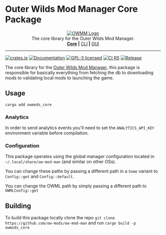 <!-- markdownlint-disable MD030 MD033 -->

# Outer Wilds Mod Manager Core Package

<p align="center">
<a href="https://github.com/ow-mods/ow-mod-man"><img src="https://raw.githubusercontent.com/ow-mods/ow-mod-man/main/.github/assets/logo-core.png" alt="OWMM Logo"/></a><br/>
The core library for the Outer Wilds Mod Manager.<br/>
<a href="https://github.com/ow-mods/ow-mod-man/tree/main/owmods_core"><b>Core</b></a><b> |</b>
<a href="https://github.com/ow-mods/ow-mod-man/tree/main/owmods_cli">CLI</a><b> |</b>
<a href="https://github.com/ow-mods/ow-mod-man/tree/main/owmods_gui">GUI</a>
</p>

<hr/>

[![crates.io](https://img.shields.io/crates/v/owmods_core.svg)](https://crates.io/crates/owmods_core)
[![Documentation](https://docs.rs/owmods_core/badge.svg)](https://docs.rs/owmods_core)
[![GPL-3 licensed](https://img.shields.io/crates/l/owmods_core.svg)](https://github.com/ow-mods/ow-mod-man/blob/main/LICENSE)
[![CI RS](https://github.com/ow-mods/ow-mod-man/actions/workflows/ci_rs.yml/badge.svg?branch=main)](https://github.com/ow-mods/ow-mod-man/actions/workflows/ci_rs.yml)
[![Release](https://github.com/ow-mods/ow-mod-man/actions/workflows/release_core.yml/badge.svg)](https://github.com/ow-mods/ow-mod-man/actions/workflows/release_core.yml)

The core library for the [Outer Wilds Mod Manager](https://github.com/ow-mods/ow-mod-man), this package is responsible for basically everything from fetching the db to downloading mods to validating local mods to launching the game.

## Usage

`cargo add owmods_core`

### Analytics

In order to send analytics events you'll need to set the `ANALYTICS_API_KEY` environment variable before compilation.

### Configuration

This package operates using the global manager configuration located in `~/.local/share/ow-mod-man` (and similar on other OSs).

You can change these paths by passing a different path in a `Some` variant to `Config::get` and `Config::default`.

You can change the OWML path by simply passing a different path to `OWMLConfig::get`

## Building

To build this package locally clone the repo `git clone https://github.com/ow-mods/ow-mod-man` and run `cargo build -p owmods_core`
